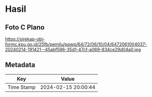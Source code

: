 # Hasil

## Foto C Plano

https://sirekap-obj-formc.kpu.go.id/25fb/pemilu/ppwp/64/72/06/10/04/6472061004037-20240214-191421--45abf596-35d1-47cf-a069-834ce29d04a0.jpg


## Metadata

| Key        | Value               |
| ---------- | ------------------- |
| Time Stamp | 2024-02-15 20:00:44 |



